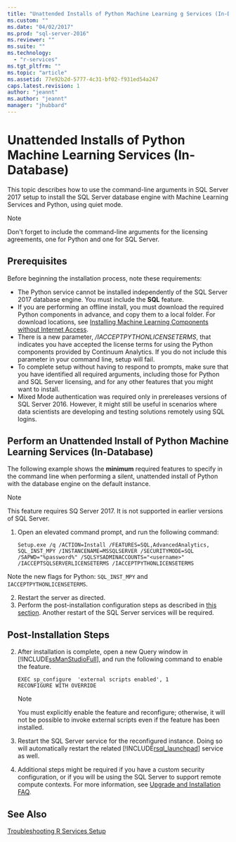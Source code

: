 ```yaml
---
title: "Unattended Installs of Python Machine Learning g Services (In-Database) | Microsoft Docs"
ms.custom: ""
ms.date: "04/02/2017"
ms.prod: "sql-server-2016"
ms.reviewer: ""
ms.suite: ""
ms.technology: 
  - "r-services"
ms.tgt_pltfrm: ""
ms.topic: "article"
ms.assetid: 77e92b2d-5777-4c31-bf02-f931ed54a247
caps.latest.revision: 1
author: "jeannt"
ms.author: "jeannt"
manager: "jhubbard"
---
```

# Unattended Installs of Python Machine Learning Services (In-Database)
    
This topic describes how to use the command-line arguments in SQL Server 2017 setup to install the SQL Server database engine with Machine Learning Services and Python, using quiet mode. 

> [!NOTE]
> Don't forget to include the command-line arguments for the licensing agreements, one for Python and one for SQL Server. 

## Prerequisites

Before beginning the installation process, note these requirements:

+ The Python service cannot be installed independently of the SQL Server 2017 database engine. You must include the **SQL** feature. 
+ If you are performing an offline install, you must download the required Python components in advance, and copy them to a local folder. For download locations, see [Installing Machine Learning Components without Internet Access](../../advanced-analytics/r-services/installing-ml-components-without-internet-access.md).   
+ There is a new parameter, */IACCEPTPYTHONLICENSETERMS*, that indicates you have accepted the license terms for using the Python components provided by Continuum Analytics. If you do not include this parameter in your command line, setup will fail. 
+ To complete setup without having to respond to prompts, make sure that you have identified all required arguments, including those for Python and SQL Server licensing, and for any other features that you might want to install. 
+  Mixed Mode authentication was required only in prereleases versions of SQL Server 2016. However, it might still be useful in scenarios where data scientists are developing and testing solutions remotely using SQL logins.
  
## Perform an Unattended Install of Python Machine Learning Services (In-Database)  

The following example shows the **minimum** required features to specify in the command line when performing a silent, unattended install of Python with the database engine on the default instance. 

> [!NOTE] 
> This feature requires SQ Server 2017. It is not supported  in earlier versions of SQL Server.

1. Open an elevated command prompt, and run the following command:  

    ```  
    Setup.exe /q /ACTION=Install /FEATURES=SQL,AdvancedAnalytics, SQL_INST_MPY /INSTANCENAME=MSSQLSERVER /SECURITYMODE=SQL /SAPWD="%password%" /SQLSYSADMINACCOUNTS="<username>" /IACCEPTSQLSERVERLICENSETERMS /IACCEPTPYTHONLICENSETERMS  
    ```

  Note the new flags for Python: `SQL_INST_MPY` and `IACCEPTPYTHONLICENSETERMS`.

2. Restart the server as directed.
3. Perform the post-installation configuration steps as described in [this section](#bkmk_PostInstall). Another restart of the SQL Server services will be required.

## <a name = "bkmk_PostInstall"></a>Post-Installation Steps  

2.  After installation is complete, open a new Query window in [!INCLUDE[ssManStudioFull](../../includes/ssmanstudiofull-md.md)], and run the following command to enable the feature.  
  
    ```  
    EXEC sp_configure  'external scripts enabled', 1  
    RECONFIGURE WITH OVERRIDE   
    ```  
  
    > [!NOTE]  
    >  You must explicitly enable the feature and reconfigure; otherwise, it will not be possible to invoke external scripts even if the feature has been installed.  
  
3.  Restart the SQL Server service for the reconfigured instance. Doing so will automatically restart the related [!INCLUDE[rsql_launchpad](../../includes/rsql-launchpad-md.md)] service as well.  

3. Additional steps might be required if you have a custom security configuration, or if you will be using the SQL Server to support remote compute contexts. For more information, see [Upgrade and Installation FAQ](../../advanced-analytics/r-services/upgrade-and-installation-faq-sql-server-r-services.md). 
  
## See Also  
 [Troubleshooting R Services Setup](http://msdn.microsoft.com/library/ce6b902b-a4fa-4b0a-ac0d-be47a59c2a78)  
  
